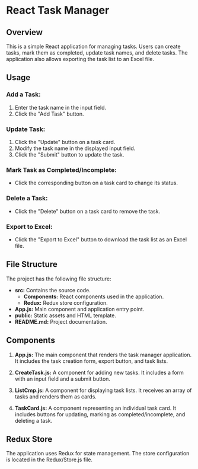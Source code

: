 # React Task Manager

## Overview
This is a simple React application for managing tasks. Users can create tasks, mark them as completed, update task names, and delete tasks. The application also allows exporting the task list to an Excel file.

## Usage
### Add a Task:
1. Enter the task name in the input field.
2. Click the "Add Task" button.

### Update Task:
1. Click the "Update" button on a task card.
2. Modify the task name in the displayed input field.
3. Click the "Submit" button to update the task.

### Mark Task as Completed/Incomplete:
- Click the corresponding button on a task card to change its status.

### Delete a Task:
- Click the "Delete" button on a task card to remove the task.

### Export to Excel:
- Click the "Export to Excel" button to download the task list as an Excel file.

## File Structure
The project has the following file structure:

- **src:** Contains the source code.
  - **Components:** React components used in the application.
  - **Redux:** Redux store configuration.
- **App.js:** Main component and application entry point.
- **public:** Static assets and HTML template.
- **README.md:** Project documentation.

## Components
1. **App.js:** The main component that renders the task manager application. It includes the task creation form, export button, and task lists.

2. **CreateTask.js:** A component for adding new tasks. It includes a form with an input field and a submit button.

3. **ListCmp.js:** A component for displaying task lists. It receives an array of tasks and renders them as cards.

4. **TaskCard.js:** A component representing an individual task card. It includes buttons for updating, marking as completed/incomplete, and deleting a task.

## Redux Store
The application uses Redux for state management. The store configuration is located in the Redux/Store.js file.
